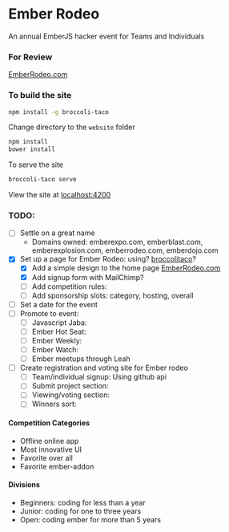 # Ember Rodeo
An annual EmberJS hacker event for Teams and Individuals

### For Review
[EmberRodeo.com](http://staging.ember-rodeo.divshot.io/)

### To build the site
```sh
npm install -g broccoli-taco
```

Change directory to the `website` folder

```sh
npm install
bower install
```

To serve the site
```sh
broccoli-taco serve
```
View the site at [localhost:4200](http://localhost:4200)

### TODO:
- [ ] Settle on a great name
    - Domains owned: emberexpo.com, emberblast.com, emberexplosion.com, emberrodeo.com, emberdojo.com
- [X] Set up a page for Ember Rodeo: using? [broccolitaco](http://broccoli-taco.com/)?
    - [X] Add a simple design to the home page [EmberRodeo.com](http://staging.ember-rodeo.divshot.io/)
    - [X] Add signup form with MailChimp?
    - [ ] Add competition rules:
    - [ ] Add sponsorship slots: category, hosting, overall

- [ ] Set a date for the event
- [ ] Promote to event:
    - [ ] Javascript Jaba:
    - [ ] Ember Hot Seat:
    - [ ] Ember Weekly:
    - [ ] Ember Watch:
    - [ ] Ember meetups through Leah

- [ ] Create registration and voting site for Ember rodeo
    - [ ] Team/individual signup: Using github api
    - [ ] Submit project section:
    - [ ] Viewing/voting section:
    - [ ] Winners sort:

#### Competition Categories
- Offline online app
- Most innovative UI
- Favorite over all
- Favorite ember-addon

#### Divisions
- Beginners: coding for less than a year
- Junior: coding for one to three years
- Open: coding ember for more than 5 years

